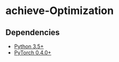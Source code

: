 # achieve-Optimization

## Dependencies
* [Python 3.5+](https://www.continuum.io/downloads)
* [PyTorch 0.4.0+](http://pytorch.org)
